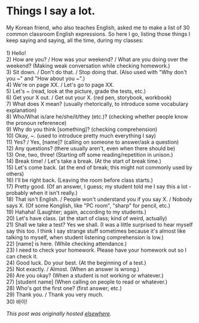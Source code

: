 # Things I say a lot.

<p>My Korean friend, who also teaches English, asked me to make a list of 30 common classroom English expressions.  So here I go, listing those things I keep saying and saying, all the time, during my classes:<br><br>1) Hello!<br>2) How are you? / How was your weekend? / What are you doing over the weekend?  (Making weak conversation while checking homework.)<br>3) Sit down.  / Don't do that. / Stop doing that.  (Also used with "Why don't you ~" and "How about you ~".)<br>4) We're on page XX.  / Let's go to page XX.<br>5) Let's ~ (read, look at the picture, grade the tests, etc.)<br>6) Get your X out. / Get out your X.  (red pen, storybook, workbook)<br>7) What does X mean?  (usually rhetorically, to introduce some vocabulary explanation)<br>8) Who/What is/are he/she/it/they (etc.)?  (checking whether people know the pronoun referenece)<br>9) Why do you think [something]?  (checking comprehension)<br>10) Okay, ~.  (used to introduce pretty much everything I say)<br>11) Yes? / Yes, [name]? (calling on someone to answer/ask a question)<br>12) Any questions?  (there usually aren't, even when there should be)<br>13) One, two, three! (Starting off some reading/repetition in unison.)<br>14) Break time!  / Let's take a break.  (At the start of break time.)<br>15) Let's come back.  (at the end of break; this might not commonly used by others)<br>16) I'll be right back.  (Leaving the room before class starts.)<br>17) Pretty good.  (Of an answer, I guess; my student told me I say this a lot - probably when it isn't really.)<br>18) That isn't English.  / People won't understand you if you say X. / Nobody says X.  (Of some Konglish, like "PC room", "sharp" for pencil, etc.)<br>19) Hahaha!  (Laughter; again, according to my students.)<br>20) Let's have class.  (at the start of class; kind of weird, actually)<br>21) Shall we take a test? Yes we shall.  (I was a little surprised to hear myself say this too.  I think I say strange stuff sometimes because it's almost like talking to myself, when student listening comprehension is low.)<br>22) [name] is here.  (While checking attendance.)<br>23) I need to check your homework.  Please have your homework out so I can check it.<br>24) Good luck.  Do your best.  (At the beginning of a test.)<br>25) Not exactly.  /  Almost.  (When an answer is wrong.)<br>26) Are you okay?  (When a student is not working or whatever.)<br>27) [student name] (When calling on people to read or whatever.)<br>28) Who's got the first one?  (first answer; etc.)<br>29) Thank you.  /  Thank you very much.<br>30) &#48148;&#51060;!</p>


*This post was originally hosted [elsewhere](http://planspace.blogspot.com/2010/02/things-i-say-lot.html).*
